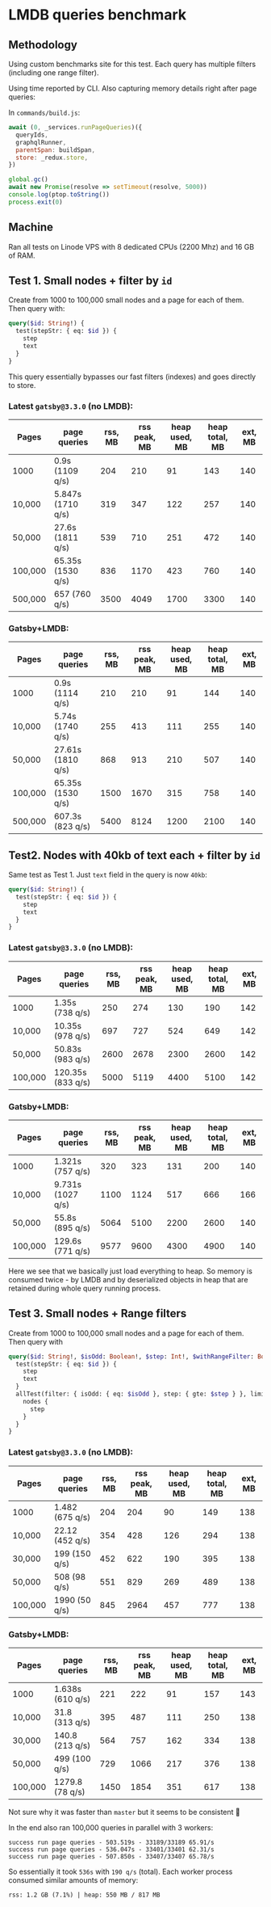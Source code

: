 # LMDB queries benchmark

## Methodology

Using custom benchmarks site for this test. Each query has multiple
filters (including one range filter).

Using time reported by CLI. Also capturing memory details right after
page queries:

In `commands/build.js`:

```js
await (0, _services.runPageQueries)({
  queryIds,
  graphqlRunner,
  parentSpan: buildSpan,
  store: _redux.store,
})

global.gc()
await new Promise(resolve => setTimeout(resolve, 5000))
console.log(ptop.toString())
process.exit(0)
```

## Machine

Ran all tests on Linode VPS with 8 dedicated CPUs (2200 Mhz) and 16 GB of RAM.

## Test 1. Small nodes + filter by `id`

Create from 1000 to 100,000 small nodes and a page for each of them. Then query with:

```graphql
query($id: String!) {
  test(stepStr: { eq: $id }) {
    step
    text
  }
}
```

This query essentially bypasses our fast filters (indexes) and goes directly to store.

### Latest `gatsby@3.3.0` (no LMDB):

| Pages   | page queries      | rss, MB | rss peak, MB | heap used, MB | heap total, MB | ext, MB |
| ------- | ----------------- | ------- | ------------ | ------------- | -------------- | ------- |
| 1000    | 0.9s (1109 q/s)   | 204     | 210          | 91            | 143            | 140     |
| 10,000  | 5.847s (1710 q/s) | 319     | 347          | 122           | 257            | 140     |
| 50,000  | 27.6s (1811 q/s)  | 539     | 710          | 251           | 472            | 140     |
| 100,000 | 65.35s (1530 q/s) | 836     | 1170         | 423           | 760            | 140     |
| 500,000 | 657 (760 q/s)     | 3500    | 4049         | 1700          | 3300           | 140     |

### Gatsby+LMDB:

| Pages   | page queries      | rss, MB | rss peak, MB | heap used, MB | heap total, MB | ext, MB |
| ------- | ----------------- | ------- | ------------ | ------------- | -------------- | ------- |
| 1000    | 0.9s (1114 q/s)   | 210     | 210          | 91            | 144            | 140     |
| 10,000  | 5.74s (1740 q/s)  | 255     | 413          | 111           | 255            | 140     |
| 50,000  | 27.61s (1810 q/s) | 868     | 913          | 210           | 507            | 140     |
| 100,000 | 65.35s (1530 q/s) | 1500    | 1670         | 315           | 758            | 140     |
| 500,000 | 607.3s (823 q/s)  | 5400    | 8124         | 1200          | 2100           | 140     |

## Test2. Nodes with 40kb of text each + filter by `id`

Same test as Test 1. Just `text` field in the query is now `40kb`:

```graphql
query($id: String!) {
  test(stepStr: { eq: $id }) {
    step
    text
  }
}
```

### Latest `gatsby@3.3.0` (no LMDB):

| Pages   | page queries      | rss, MB | rss peak, MB | heap used, MB | heap total, MB | ext, MB |
| ------- | ----------------- | ------- | ------------ | ------------- | -------------- | ------- |
| 1000    | 1.35s (738 q/s)   | 250     | 274          | 130           | 190            | 142     |
| 10,000  | 10.35s (978 q/s)  | 697     | 727          | 524           | 649            | 142     |
| 50,000  | 50.83s (983 q/s)  | 2600    | 2678         | 2300          | 2600           | 142     |
| 100,000 | 120.35s (833 q/s) | 5000    | 5119         | 4400          | 5100           | 142     |

### Gatsby+LMDB:

| Pages   | page queries      | rss, MB | rss peak, MB | heap used, MB | heap total, MB | ext, MB |
| ------- | ----------------- | ------- | ------------ | ------------- | -------------- | ------- |
| 1000    | 1.321s (757 q/s)  | 320     | 323          | 131           | 200            | 140     |
| 10,000  | 9.731s (1027 q/s) | 1100    | 1124         | 517           | 666            | 166     |
| 50,000  | 55.8s (895 q/s)   | 5064    | 5100         | 2200          | 2600           | 140     |
| 100,000 | 129.6s (771 q/s)  | 9577    | 9600         | 4300          | 4900           | 140     |

Here we see that we basically just load everything to heap. So memory is consumed twice - by LMDB and by
deserialized objects in heap that are retained during whole query running process.

## Test 3. Small nodes + Range filters

Create from 1000 to 100,000 small nodes and a page for each of them. Then query with

```graphql
query($id: String!, $isOdd: Boolean!, $step: Int!, $withRangeFilter: Boolean!) {
  test(stepStr: { eq: $id }) {
    step
    text
  }
  allTest(filter: { isOdd: { eq: $isOdd }, step: { gte: $step } }, limit: 50) {
    nodes {
      step
    }
  }
}
```

### Latest `gatsby@3.3.0` (no LMDB):

| Pages   | page queries    | rss, MB | rss peak, MB | heap used, MB | heap total, MB | ext, MB |
| ------- | --------------- | ------- | ------------ | ------------- | -------------- | ------- |
| 1000    | 1.482 (675 q/s) | 204     | 204          | 90            | 149            | 138     |
| 10,000  | 22.12 (452 q/s) | 354     | 428          | 126           | 294            | 138     |
| 30,000  | 199 (150 q/s)   | 452     | 622          | 190           | 395            | 138     |
| 50,000  | 508 (98 q/s)    | 551     | 829          | 269           | 489            | 138     |
| 100,000 | 1990 (50 q/s)   | 845     | 2964         | 457           | 777            | 138     |

### Gatsby+LMDB:

| Pages   | page queries     | rss, MB | rss peak, MB | heap used, MB | heap total, MB | ext, MB |
| ------- | ---------------- | ------- | ------------ | ------------- | -------------- | ------- |
| 1000    | 1.638s (610 q/s) | 221     | 222          | 91            | 157            | 143     |
| 10,000  | 31.8 (313 q/s)   | 395     | 487          | 111           | 250            | 138     |
| 30,000  | 140.8 (213 q/s)  | 564     | 757          | 162           | 334            | 138     |
| 50,000  | 499 (100 q/s)    | 729     | 1066         | 217           | 376            | 138     |
| 100,000 | 1279.8 (78 q/s)  | 1450    | 1854         | 351           | 617            | 138     |

Not sure why it was faster than `master` but it seems to be consistent 🤷‍

In the end also ran 100,000 queries in parallel with 3 workers:

```shell
success run page queries - 503.519s - 33189/33189 65.91/s
success run page queries - 536.047s - 33401/33401 62.31/s
success run page queries - 507.850s - 33407/33407 65.78/s
```

So essentially it took `536s` with `190 q/s` (total).
Each worker process consumed similar amounts of memory:

```shell
rss: 1.2 GB (7.1%) | heap: 550 MB / 817 MB
```
